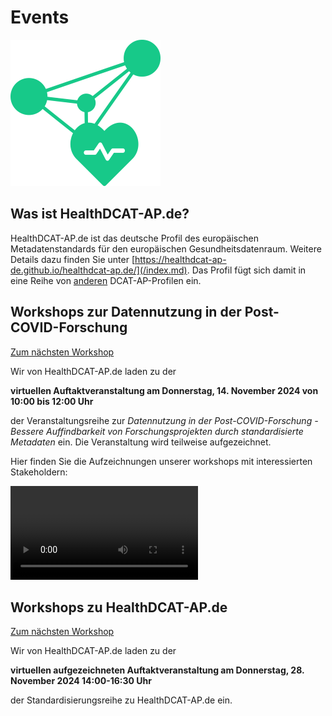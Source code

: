 # Events

![Logo HealthDCAT-AP.de](https://github.com/HealthDCAT-AP-de/healthdcat-ap.de/blob/main/images/logo_small.png?raw=true)


## Was ist HealthDCAT-AP.de?

HealthDCAT-AP.de ist das deutsche Profil des europäischen Metadatenstandards für den europäischen Gesundheitsdatenraum. 
Weitere Details dazu finden Sie unter [https://healthdcat-ap-de.github.io/healthdcat-ap.de/](/index.md).
Das Profil fügt sich damit in eine Reihe von [anderen](https://github.com/GKStGovData/awesome-dcat-ap) DCAT-AP-Profilen ein. 


## Workshops zur Datennutzung in der Post-COVID-Forschung

[Zum nächsten Workshop](/events/datennutzung/2024-11-14_WS1-Kickoff.md)

Wir von HealthDCAT-AP.de laden zu der

**virtuellen Auftaktveranstaltung am Donnerstag, 14. November 2024 von 10:00 bis 12:00 Uhr**

der Veranstaltungsreihe zur *Datennutzung in der Post-COVID-Forschung - Bessere Auffindbarkeit von Forschungsprojekten durch standardisierte Metadaten* ein. Die Veranstaltung wird teilweise aufgezeichnet.

Hier finden Sie die Aufzeichnungen unserer workshops mit interessierten Stakeholdern:

<video controls src="https://github.com/HealthDCAT-AP-de/healthdcat-ap.de/blob/main/images/Datennutzung%20in%20der%20Post-COVID-Forschung%20-%20Bessere%20Auffindbarkeit%20von%20Forschungsprojekten%20durch%20standardisierte%20-20241114%201104-1_keynote_2_final.mp4" title="workshop 14.11.2024"></video>


## Workshops zu HealthDCAT-AP.de

[Zum nächsten Workshop](/events/standardisierung/2024-11-28_WS1-Kickoff.md)

Wir von HealthDCAT-AP.de laden zu der

**virtuellen aufgezeichneten Auftaktveranstaltung am Donnerstag, 28. November 2024 14:00-16:30 Uhr**

der Standardisierungsreihe zu HealthDCAT-AP.de ein.


